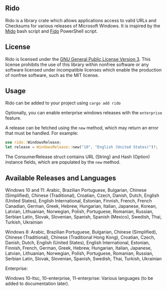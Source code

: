 ## Rido
Rido is a library crate which allows applications access to
valid URLs and Checksums for various releases of Microsoft Windows. 
It is inspired by the [Mido](https://github.com/ElliotKillick/Mido) bash script and
[Fido](https://github.com/pbatard/Fido) PowerShell script. 

## License
Rido is licensed under the [GNU General Public License Version 3](https://www.gnu.org/licenses/gpl-3.0). This license prohibits the use of this library within 
nonfree software or any software licensed under incompatible licenses
which enable the production of nonfree software, such as the MIT license.

## Usage
Rido can be added to your project using 
`cargo add rido`

Optionally, you can enable enterprise windows releases with the `enterprise` feature.

A release can be fetched using the `new` method, which may return an error that must be handled.
For example:

```rust
use rido::WindowsRelease;
let release = WindowsRelease::new("10", "English (United States)")?;
```

The ConsumerRelease struct contains URL (String) and Hash (Option<String>) instance fields, which 
are populated by the `new` method.

## Available Releases and Languages

Windows 10 and 11: Arabic, Brazilian Portuguese, Bulgarian, Chinese (Simplified), Chinese (Traditional), Croatian, Czech, Danish, Dutch, English (United States), English International, Estonian, Finnish, French, French Canadian, German, Greek, Hebrew, Hungarian, Italian, Japanese, Korean, Latvian, Lithuanian, Norwegian, Polish, Portuguese, Romanian, Russian, Serbian Latin, Slovak, Slovenian, Spanish, Spanish (Mexico), Swedish, Thai, Turkish, Ukrainian

Windows 8: Arabic, Brazilian Portuguese, Bulgarian, Chinese (Simplified), Chinese (Traditional), Chinese (Traditional Hong Kong), Croatian, Czech, Danish, Dutch, English (United States), English International, Estonian, Finnish, French, German, Greek, Hebrew, Hungarian, Italian, Japanese, Latvian, Lithuanian, Norwegian, Polish, Portuguese, Romanian, Russian, Serbian Latin, Slovak, Slovenian, Spanish, Swedish, Thai, Turkish, Ukrainian

Enterprise: 

Windows 10-ltsc, 10-enterprise, 11-enterprise: Various languages (to be added to documentation later).
